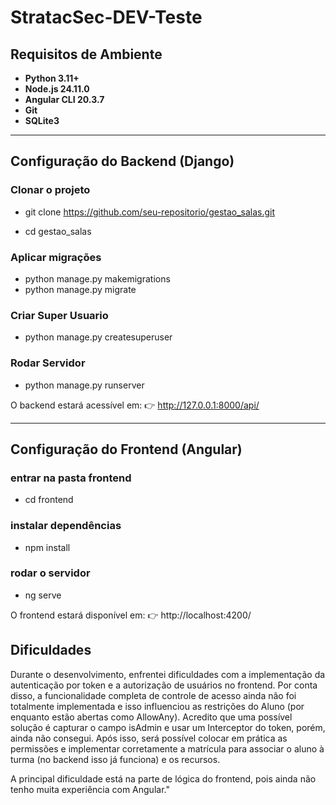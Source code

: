# StratacSec-DEV-Teste

## Requisitos de Ambiente

- **Python 3.11+**
- **Node.js 24.11.0**
- **Angular CLI 20.3.7**
- **Git**
- **SQLite3**

---

## Configuração do Backend (Django)

### Clonar o projeto

- git clone https://github.com/seu-repositorio/gestao_salas.git

- cd gestao_salas

### Aplicar migrações
- python manage.py makemigrations
- python manage.py migrate

### Criar Super Usuario
- python manage.py createsuperuser

### Rodar Servidor
- python manage.py runserver

O backend estará acessível em:
👉 http://127.0.0.1:8000/api/

---

## Configuração do Frontend (Angular)

### entrar na pasta frontend
- cd frontend

### instalar dependências
- npm install

### rodar o servidor
- ng serve

O frontend estará disponível em:
👉 http://localhost:4200/


## Dificuldades

Durante o desenvolvimento, enfrentei dificuldades com a implementação da autenticação por token e a autorização de usuários no frontend. Por conta disso, a funcionalidade completa de controle de acesso ainda não foi totalmente implementada e isso influenciou as restrições do Aluno (por enquanto estão abertas como AllowAny). Acredito que uma possível solução é capturar o campo isAdmin e usar um Interceptor do token, porém, ainda não consegui. Após isso, será possível colocar em prática as permissões e implementar corretamente a matrícula para associar o aluno à turma (no backend isso já funciona) e os recursos.

A principal dificuldade está na parte de lógica do frontend, pois ainda não tenho muita experiência com Angular."
